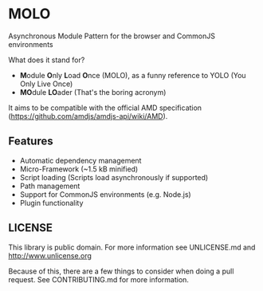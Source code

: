 MOLO
====

Asynchronous Module Pattern for the browser and CommonJS environments

What does it stand for?

* **M**odule **O**nly **L**oad **O**nce (MOLO), as a funny reference to YOLO (You Only Live Once)
* **MO**dule **LO**ader (That's the boring acronym)

It aims to be compatible with the official AMD specification (https://github.com/amdjs/amdjs-api/wiki/AMD).

Features
--------

* Automatic dependency management
* Micro-Framework (~1.5 kB minified)
* Script loading (Scripts load asynchronously if supported)
* Path management
* Support for CommonJS environments (e.g. Node.js)
* Plugin functionality

LICENSE
-------

This library is public domain. For more information see UNLICENSE.md and http://www.unlicense.org

Because of this, there are a few things to consider when doing a pull request. See CONTRIBUTING.md for more information.
